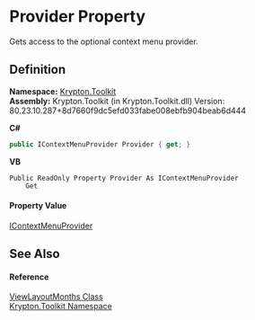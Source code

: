 # Provider Property


Gets access to the optional context menu provider.



## Definition
**Namespace:** <a href="79d2eac2-21f4-54ff-7552-b20c33c30600.md">Krypton.Toolkit</a>  
**Assembly:** Krypton.Toolkit (in Krypton.Toolkit.dll) Version: 80.23.10.287+8d7660f9dc5efd033fabe008ebfb904beab6d444

**C#**
``` C#
public IContextMenuProvider Provider { get; }
```
**VB**
``` VB
Public ReadOnly Property Provider As IContextMenuProvider
	Get
```



#### Property Value
<a href="169231ea-b03a-bb4a-0d84-38bca06f5a4d.md">IContextMenuProvider</a>

## See Also


#### Reference
<a href="66b7534f-12ee-26d7-d6e4-458fb28f2cd9.md">ViewLayoutMonths Class</a>  
<a href="79d2eac2-21f4-54ff-7552-b20c33c30600.md">Krypton.Toolkit Namespace</a>  
